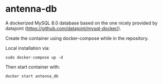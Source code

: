 # antenna-db
A dockerized MySQL 8.0 database based on the one nicely provided by datajoint (https://github.com/datajoint/mysql-docker/).

Create the container using docker-compose while in the repository.

Local installation via:

`sudo docker-compose up -d`

Then start container with:

`docker start antenna_db`
